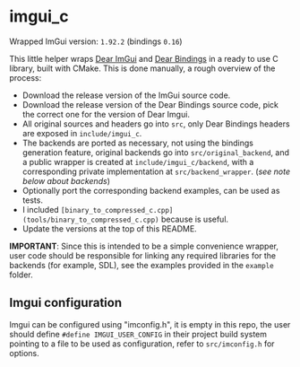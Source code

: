 # imgui_c

Wrapped ImGui version: `1.92.2` (bindings `0.16`)

This little helper wraps [Dear ImGui](https://github.com/ocornut/imgui) and 
[Dear Bindings](https://github.com/dearimgui/dear_bindings) in a ready to use C library, built
with CMake. This is done manually, a rough overview of the process:

- Download the release version of the ImGui source code.
- Download the release version of the Dear Bindings source code, pick the correct one for the version
  of Dear Imgui.
- All original sources and headers go into `src`, only Dear Bindings headers are exposed in `include/imgui_c`.
- The backends are ported as necessary, not using the bindings generation feature, original backends
  go into `src/original_backend`, and a public wrapper is created at `include/imgui_c/backend`, with
  a corresponding private implementation at `src/backend_wrapper`. (_see note below about backends_)
- Optionally port the corresponding backend examples, can be used as tests.
- I included `[binary_to_compressed_c.cpp](tools/binary_to_compressed_c.cpp)` because is useful.
- Update the versions at the top of this README.

**IMPORTANT**: Since this is intended to be a simple convenience wrapper, user code should be 
responsible for linking any required libraries for the backends (for example, SDL), see the examples
provided in the `example` folder.

## Imgui configuration

Imgui can be configured using "imconfig.h", it is empty in this repo, the user should define 
`#define IMGUI_USER_CONFIG` in their project build system pointing to a file to be used as 
configuration, refer to `src/imconfig.h` for options.
